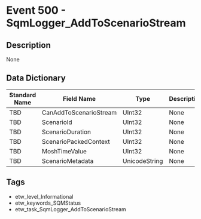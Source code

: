 # Event 500 - SqmLogger_AddToScenarioStream

## Description
None

## Data Dictionary
|Standard Name|Field Name|Type|Description|Sample Value|
|---|---|---|---|---|
|TBD|CanAddToScenarioStream|UInt32|None|`None`|
|TBD|ScenarioId|UInt32|None|`None`|
|TBD|ScenarioDuration|UInt32|None|`None`|
|TBD|ScenarioPackedContext|UInt32|None|`None`|
|TBD|MoshTimeValue|UInt32|None|`None`|
|TBD|ScenarioMetadata|UnicodeString|None|`None`|

## Tags
* etw_level_Informational
* etw_keywords_SQMStatus
* etw_task_SqmLogger_AddToScenarioStream